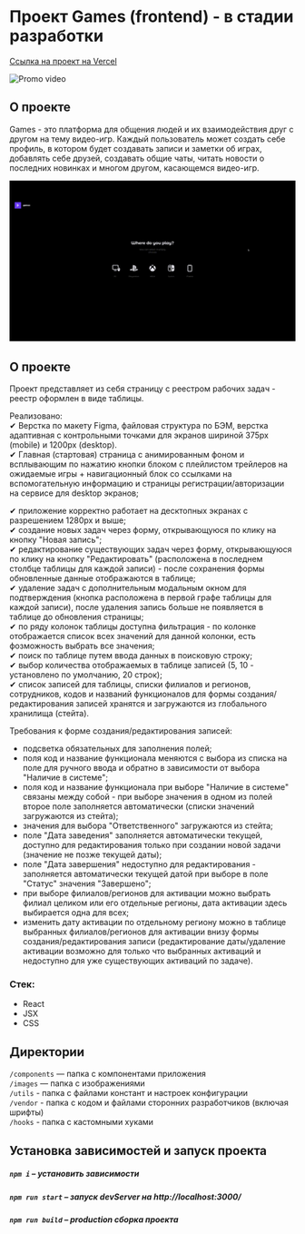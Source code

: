 # Проект Games (frontend) - в стадии разработки

[Ссылка на проект на Vercel](https://games-olive.vercel.app/)  

![Promo video](./public/promo/main-promo.gif)  

## О проекте
Games - это платформа для общения людей и их взаимодействия друг с другом на тему видео-игр. Каждый пользователь может создать себе профиль, в котором будет создавать записи и заметки об играх, добавлять себе друзей, создавать общие чаты, читать новости о последних новинках и многом другом, касающемся видео-игр.  


![Promo video](./public/promo/platform-choice-promo.gif)





## О проекте

Проект представляет из себя страницу с реестром рабочих задач - реестр оформлен в виде таблицы.  

Реализовано:  
✔ Верстка по макету Figma, файловая структура по БЭМ, верстка адаптивная с контрольными точками для экранов шириной 375px (mobile) и 1200px (desktop).  
✔ Главная (стартовая) страница с анимированным фоном и всплывающим по нажатию кнопки блоком с плейлистом трейлеров на ожидаемые игры + навигационный блок со ссылками на вспомогательную информацию и страницы регистрации/авторизации на сервисе для desktop экранов;  




✔ приложение корректно работает на десктопных экранах с разрешением 1280px и выше;  
✔ создание новых задач через форму, открывающуюся по клику на кнопку "Новая запись";  
✔ редактирование существующих задач через форму, открывающуюся по клику на кнопку "Редактировать" (расположена в последнем столбце таблицы для каждой записи) - после сохранения формы обновленные данные отображаются в таблице;  
✔ удаление задач с дополнительным модальным окном для подтверждения (кнопка расположена в первой графе таблицы для каждой записи), после удаления запись больше не появляется в таблице до обновления страницы;  
✔ по ряду колонок таблицы доступна фильтрация - по колонке отображается список всех значений для данной колонки, есть фозможность выбрать все значения;  
✔ поиск по таблице путем ввода данных в поисковую строку;  
✔ выбор количества отображаемых в таблице записей (5, 10 - установлено по умолчанию, 20 строк);  
✔ список записей для таблицы, списки филиалов и регионов, сотрудников, кодов и названий функционалов для формы создания/редактирования записей хранятся и загружаются из глобального хранилища (стейта).   

Требования к форме создания/редактирования записей:  
- подсветка обязательных для заполнения полей;  
- поля код и название функционала меняются с выбора из списка на поле для ручного ввода и обратно в зависимости от выбора "Наличие в системе";  
- поля код и название функционала при выборе "Наличие в системе" связаны между собой - при выборе значения в одном из полей второе поле заполняется автоматически (списки значений загружаются из стейта);  
- значения для выбора "Ответственного" загружаются из стейта;  
- поле "Дата заведения" заполняется автоматически текущей, доступно для редактирования только при создании новой задачи (значение не позже текущей даты);  
- поле "Дата завершения" недоступно для редактирования - заполняется автоматически текущей датой при выборе в поле "Статус" значения "Завершено";  
- при выборе филиалов/регионов для активации можно выбрать филиал целиком или его отдельные регионы, дата активации здесь выбирается одна для всех;   
- изменить дату активации по отдельному региону можно в таблице выбранных филиалов/регионов для активации внизу формы создания/редактирования записи (редактирование даты/удаление активации возможно для только что выбранных активаций и недоступно для уже существующих активаций по задаче).  


### Стек:

* React
* JSX
* CSS

## Директории

`/components` — папка с компонентами приложения  
`/images` — папка с изображениями  
`/utils` - папка с файлами констант и настроек конфигурации  
`/vendor` - папка с кодом и файлами сторонних разработчиков (включая шрифты)   
`/hooks` - папка с кастомными хуками  

## Установка зависимостей и запуск проекта

##### `npm i` – установить зависимости

##### `npm run start` – запуск devServer на http://localhost:3000/

##### `npm run build` – production сборка проекта
